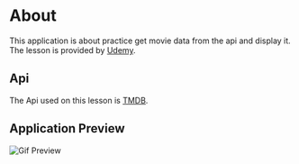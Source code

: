 # About

This application is about practice get movie data from the api and display it. The lesson is provided by [Udemy](https://www.udemy.com).

## Api

The Api used on this lesson is [TMDB](https://developers.themoviedb.org/3/getting-started/introduction).

## Application Preview

![Gif Preview](assets/movie-app.gif)